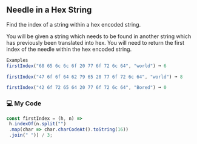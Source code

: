 ## Needle in a Hex String

Find the index of a string within a hex encoded string.

You will be given a string which needs to be found in another string which has previously been translated into hex. You will need to return the first index of the needle within the hex encoded string.
```js
Examples
firstIndex("68 65 6c 6c 6f 20 77 6f 72 6c 64", "world") ➞ 6

firstIndex("47 6f 6f 64 62 79 65 20 77 6f 72 6c 64", "world") ➞ 8

firstIndex("42 6f 72 65 64 20 77 6f 72 6c 64", "Bored") ➞ 0
```
### :computer: My Code
```js
const firstIndex = (h, n) => 
 h.indexOf(n.split("")
 .map(char => char.charCodeAt().toString(16))
 .join(" ")) / 3;

```
